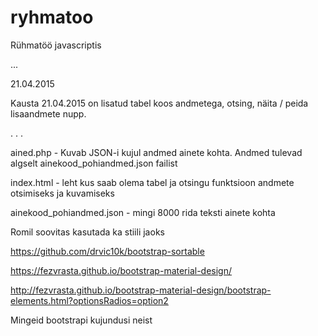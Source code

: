 # ryhmatoo
Rühmatöö javascriptis

...

21.04.2015

Kausta 21.04.2015 on lisatud tabel koos andmetega, otsing, näita / peida lisaandmete nupp.

.
.
.

ained.php - Kuvab JSON-i kujul andmed ainete kohta. Andmed tulevad algselt ainekood_pohiandmed.json failist

index.html - leht kus saab olema tabel ja otsingu funktsioon andmete otsimiseks ja kuvamiseks

ainekood_pohiandmed.json - mingi 8000 rida teksti ainete kohta

Romil soovitas kasutada ka stiili jaoks

https://github.com/drvic10k/bootstrap-sortable

https://fezvrasta.github.io/bootstrap-material-design/

http://fezvrasta.github.io/bootstrap-material-design/bootstrap-elements.html?optionsRadios=option2

Mingeid bootstrapi kujundusi neist
